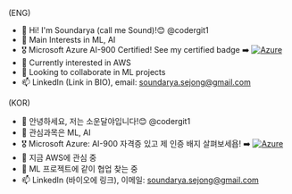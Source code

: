 <!---
codergit1/codergit1 is a ✨ special ✨ repository because its `README.md` (this file) appears on your GitHub profile.
You can click the Preview link to take a look at your changes.
--->
(ENG)
- 👋 Hi! I'm Soundarya (call me Sound)!😊 @codergit1
- 👀 Main Interests in ML, AI
- 🎖️ Microsoft Azure AI-900 Certified! See my certified badge ➡️ [![Azure](](https://www.credly.com/badges/05ddbebb-25a8-4bef-b957-4f8e13659792))](https://www.credly.com/badges/05ddbebb-25a8-4bef-b957-4f8e13659792) 
- 🌱 Currently interested in AWS
- 💞️ Looking to collaborate in ML projects
- 📫 LinkedIn (Link in BIO), email: soundarya.sejong@gmail.com

(KOR)
- 👋 안녕하세요, 저는 소운달야입니다!😊 @codergit1
- 👀 관심과목은 ML, AI
- 🎖️ Microsoft Azure: AI-900 자격증 있고 제 인증 배지 살펴보세욥! ➡️ [![Azure](](https://www.credly.com/badges/05ddbebb-25a8-4bef-b957-4f8e13659792))](https://www.credly.com/badges/05ddbebb-25a8-4bef-b957-4f8e13659792) 
- 🌱 지금 AWS에 관심 중
- 💞️ ML 프로젝트에 같이 협업 찾는 중
- 📫 LinkedIn (바이오에 링크), 이메일: soundarya.sejong@gmail.com

<!---
codergit1/codergit1 is a ✨ special ✨ repository because its `README.md` (this file) appears on your GitHub profile.
You can click the Preview link to take a look at your changes.
--->
